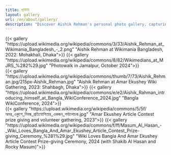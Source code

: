 ```yaml
---
title: ছবিটবি
layout: gallery
url: /en/about/gallery/
description: "Discover Aishik Rehman's personal photo gallery, capturing cherished memories, moments of joy, and milestones."
---
```

<div class="row">
<div class="col-lg-4 col-md-12 mb-4 mb-lg-0">
{{< gallery 
"https://upload.wikimedia.org/wikipedia/commons/3/33/Aishik_Rehman_at_Wikimania_Bangladesh_-_2.png" 
"Aishik Rehman at Wikimania Bangladesh, 2022: Mohakhali, Dhaka">}}
{{< gallery 
"https://upload.wikimedia.org/wikipedia/commons/8/82/Wikimedians_at_MJRS_%282%29.jpg" 
"Photowalk in Jamalpur, October 2024">}}
</div>
<div class="col-lg-4 col-md-12 mb-4 mb-lg-0">
{{< gallery 
"https://upload.wikimedia.org/wikipedia/commons/thumb/7/73/Aishik_Rehman.jpg/215px-Aishik_Rehman.jpg"
"Aishik Rehman at Amar Ekushey Wiki Gathering, 2023: Shahbagh, Dhaka">}}
{{< gallery 
"https://upload.wikimedia.org/wikipedia/commons/e/e2/Aishik_Rahman_introducing_himself_at_Bangla_WikiConference_2024.jpg" 
"Bangla WikiConference, 2024">}}
</div>
<div class="col-lg-4 col-md-12 mb-4 mb-lg-0">
{{< gallery 
"https://upload.wikimedia.org/wikipedia/commons/5/5f/অমর_একুশে_নিবন্ধ_প্রতিযোগিতার_একজন_পর্যালোচক.jpg" 
"Amar Ekushey Article Contest prize giving and volunteer gathering, 2023">}}
{{< gallery 
"https://upload.wikimedia.org/wikipedia/commons/f/ff/Masum_Al_Hasan_-_Wiki_Loves_Bangla_And_Amar_Ekushey_Article_Contest_Prize-giving_Ceremony_%281%29.jpg"
"Wiki Loves Bangla And Amar Ekushey Article Contest Prize-giving Ceremony, 2024 (with Shakib Al Hasan and Rocky Masum)">}}
</div>
</div>